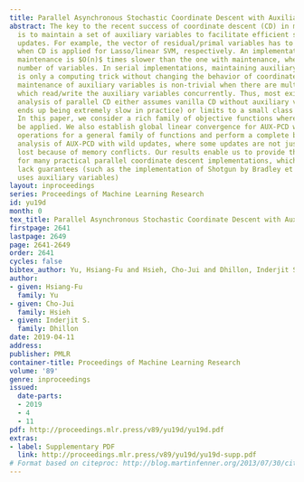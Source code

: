 ```yaml
---
title: Parallel Asynchronous Stochastic Coordinate Descent with Auxiliary Variables
abstract: The key to the recent success of coordinate descent (CD) in many applications
  is to maintain a set of auxiliary variables to facilitate efficient single variable
  updates. For example, the vector of residual/primal variables has to be maintained
  when CD is applied for Lasso/linear SVM, respectively. An implementation without
  maintenance is $O(n)$ times slower than the one with maintenance, where n is the
  number of variables. In serial implementations, maintaining auxiliary variables
  is only a computing trick without changing the behavior of coordinate descent. However,
  maintenance of auxiliary variables is non-trivial when there are multiple threads/workers
  which read/write the auxiliary variables concurrently. Thus, most existing theoretical
  analysis of parallel CD either assumes vanilla CD without auxiliary variables (which
  ends up being extremely slow in practice) or limits to a small class of problems.
  In this paper, we consider a rich family of objective functions where AUX-PCD can
  be applied. We also establish global linear convergence for AUX-PCD with atomic
  operations for a general family of functions and perform a complete backward error
  analysis of AUX-PCD with wild updates, where some updates are not just delayed but
  lost because of memory conflicts. Our results enable us to provide theoretical guarantees
  for many practical parallel coordinate descent implementations, which currently
  lack guarantees (such as the implementation of Shotgun by Bradley et al. 2011, which
  uses auxiliary variables)
layout: inproceedings
series: Proceedings of Machine Learning Research
id: yu19d
month: 0
tex_title: Parallel Asynchronous Stochastic Coordinate Descent with Auxiliary Variables
firstpage: 2641
lastpage: 2649
page: 2641-2649
order: 2641
cycles: false
bibtex_author: Yu, Hsiang-Fu and Hsieh, Cho-Jui and Dhillon, Inderjit S.
author:
- given: Hsiang-Fu
  family: Yu
- given: Cho-Jui
  family: Hsieh
- given: Inderjit S.
  family: Dhillon
date: 2019-04-11
address: 
publisher: PMLR
container-title: Proceedings of Machine Learning Research
volume: '89'
genre: inproceedings
issued:
  date-parts:
  - 2019
  - 4
  - 11
pdf: http://proceedings.mlr.press/v89/yu19d/yu19d.pdf
extras:
- label: Supplementary PDF
  link: http://proceedings.mlr.press/v89/yu19d/yu19d-supp.pdf
# Format based on citeproc: http://blog.martinfenner.org/2013/07/30/citeproc-yaml-for-bibliographies/
---
```

